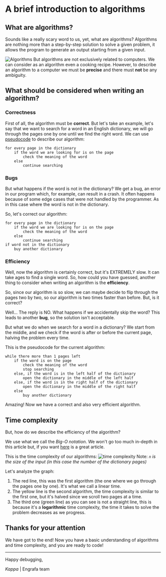 # A brief introduction to algorithms

## What are algorithms?

Sounds like a really scary word to us, yet, what are algorithms?
Algorithms are nothing more than a step-by-step solution to solve a given problem, it allows the program to generate an output starting from a given input.

![Algorithms](https://s3.ap-south-1.amazonaws.com/afteracademy-server-uploads/time-and-space-complexity-analysis-of-algorithm-flow-of-algorithm-3df63a24cb959397.png)
But algorithms are not exclusively related to computers. We can consider as an algorithm even a cooking recipe.
However, to describe an algorithm to a computer we must be **precise** and there must **not** be any ambiguity.

## What should be considered when writing an algorithm?

### Correctness

First of all, the algorithm must be **correct**.
But let's take an example, let's say that we want to search for a word in an English dictionary, we will go through the pages one by one until we find the right word. 
We can use [pseudocode](https://en.wikipedia.org/wiki/Pseudocode) to describe our algorithm:
```
for every page in the dictionary
	if the word we are looking for is on the page
		check the meaning of the word
	else
		continue searching
```

### Bugs

But what happens if the word is not in the dictionary?
We get a bug, an error in our program which, for example, can result in a crash. 
It often happens because of some edge cases that were not handled by the programmer. As in this case where the word is not in the dictionary.

So, let's correct our algorithm:
```
for every page in the dictionary
	if the word we are looking for is on the page
		check the meaning of the word
	else
		continue searching
if word not in the dictionary
	buy another dictionary
```

### Efficiency

Well, now the algorithm is certainly correct, but it's EXTREMELY slow. It can take ages to find a single word.
So, how could you have guessed, another thing to consider when writing an algorithm is the **efficiency**.

So, since our algorithm is so slow, we can maybe decide to flip through the pages two by two, so our algorithm is two times faster than before.
But, is it correct?

Well... The reply is NO.
What happens if we accidentally skip the word? This leads to another **bug**, so the solution isn't acceptable.

But what we do when we search for a word in a dictionary?
We start from the middle, and we check if the word is after or before the current page, halving the problem every time.

This is the pseudocode for the current algorithm:
```
while there more than 1 pages left
	if the word is on the page
		check the meaning of the word
		stop searching
	else, if the word is in the left half of the dictionary
		open the dictionary in the middle of the left half
	else, if the word is in the right half of the dictionary
		open the dictionary in the middle of the right half
	else
		buy another dictionary
```

Amazing! Now we have a correct and also very efficient algorithm.

## Time complexity

But, how do we describe the efficiency of the algorithm?

We use what we call the *Big-O notation*. 
We won't go too much in-depth in this article but, if you want [here](https://www.freecodecamp.org/news/big-o-notation-why-it-matters-and-why-it-doesnt-1674cfa8a23c/) is a great article.

This is the time complexity of our algorithms:
![time complexity](https://cs50.harvard.edu/college/2021/spring/notes/0/running_time.png)
Note: *`n` is the size of the input (in this case the number of the dictionary pages)*

Let's analyze the graph:
 1. The red line, this was the first algorithm (the one where we go through the pages one by one). It's what we call a linear time.
 2. The yellow line is the second algorithm, the time complexity is similar to the first one, but it's halved since we scroll two pages at a time.
 3. The third one (green line) as you can see is not a straight line, this is because it's a **logarithmic** time complexity, the time it takes to solve the problem decreases as we progress.

## Thanks for your attention

We have got to the end!
Now you have a basic understanding of algorithms and time complexity, and you are ready to code!

---

Happy debugging,

*Kappa* | Engrafa team
